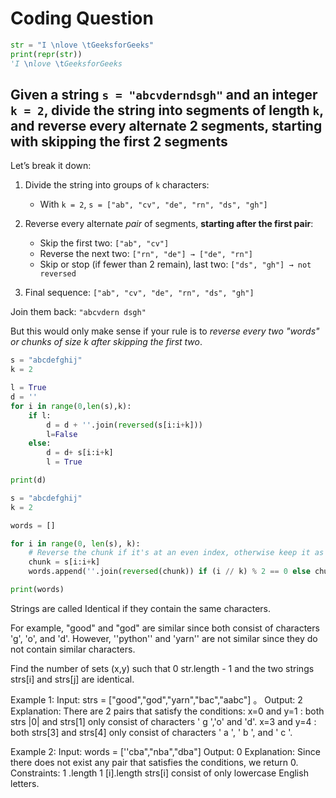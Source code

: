 # Coding Question

```py
str = "I \nlove \tGeeksforGeeks"
print(repr(str))
'I \nlove \tGeeksforGeeks
```

## Given a string `s = "abcvderndsgh"` and an integer `k = 2`, divide the string into segments of length `k`, and **reverse every alternate 2 segments**, starting with skipping the first 2 segments

Let’s break it down:

1. Divide the string into groups of `k` characters:

   * With `k = 2`, `s = ["ab", "cv", "de", "rn", "ds", "gh"]`

2. Reverse every alternate *pair* of segments, **starting after the first pair**:

   * Skip the first two: `["ab", "cv"]`
   * Reverse the next two: `["rn", "de"] → ["de", "rn"]`
   * Skip or stop (if fewer than 2 remain), last two: `["ds", "gh"] → not reversed`

3. Final sequence: `["ab", "cv", "de", "rn", "ds", "gh"]`

Join them back: `"abcvdern dsgh"`

But this would only make sense if your rule is to *reverse every two "words" or chunks of size k after skipping the first two*.

```py
s = "abcdefghij"
k = 2

l = True
d = ''
for i in range(0,len(s),k):
    if l:
        d = d + ''.join(reversed(s[i:i+k]))
        l=False
    else:
        d = d+ s[i:i+k]
        l = True

print(d)
```

```py
s = "abcdefghij"
k = 2

words = []

for i in range(0, len(s), k):
    # Reverse the chunk if it's at an even index, otherwise keep it as is
    chunk = s[i:i+k]
    words.append(''.join(reversed(chunk)) if (i // k) % 2 == 0 else chunk)

print(words)
```

Strings are called Identical if they contain the same characters.

 For example, "good" and "god" are similar since both consist of characters 'g', 'o', and 'd'.
 However, ''python'' and 'yarn'' are not similar since they do not contain similar characters.

 Find the number of sets (x,y) such that 0 str.length - 1 and the two strings strs[i] and strs[j] are identical.

  Example 1: Input: strs = ["good","god","yarn","bac","aabc"] 。
  Output: 2 Explanation: There are 2 pairs that satisfy the conditions: x=0 and y=1 :
  both strs |0| and strs[1] only consist of characters ' g ','o' and 'd'.
   x=3 and y=4 : both strs[3] and strs[4] only consist of characters ' a ', ' b ', and ' c '.

Example 2: Input: words = [''cba","nba","dba"] Output: 0 Explanation: Since there does not exist any pair that satisfies the conditions, we return 0. Constraints: 1 .length 1 [i].length strs[i] consist of only lowercase English letters.
